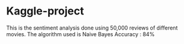 # Kaggle-project
This is the sentiment analysis done using 50,000 reviews of different movies.
The algorithm used is Naive Bayes
Accuracy : 84% 
